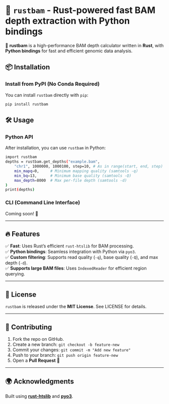# 🦀 `rustbam` - Rust-powered fast BAM depth extraction with Python bindings

🚀 **rustbam** is a high-performance BAM depth calculator written in **Rust**, with **Python bindings** for fast and efficient genomic data analysis.

## 📦 Installation  

### **Install from PyPI (No Conda Required)** 

You can install `rustbam` directly with `pip`:

```
pip install rustbam
```

## 🛠️ Usage

### **Python API**

After installation, you can use `rustbam` in Python:

```bash
import rustbam
depths = rustbam.get_depths("example.bam", 
    "chr1", 1000000, 1000100, step=10, # As in range(start, end, step)
    min_mapq=0,     # Minimum mapping quality (samtools -q)
    min_bq=13,      # Minimum base quality (samtools -Q)
    max_depth=8000  # Max per-file depth (samtools -d)
)
print(depths)
```

### **CLI (Command Line Interface)**

Coming soon! 🚀

---

## 🔥 Features

✅ **Fast**: Uses Rust’s efficient `rust-htslib` for BAM processing.  
✅ **Python bindings**: Seamless integration with Python via `pyo3`.  
✅ **Custom filtering**: Supports read quality (`-q`), base quality (`-Q`), and max depth (`-d`).  
✅ **Supports large BAM files**: Uses `IndexedReader` for efficient region querying.

---

## 📜 License

`rustbam` is released under the **MIT License**. See LICENSE for details.

---

## 🤝 Contributing

1. Fork the repo on GitHub.
2. Create a new branch: `git checkout -b feature-new`
3. Commit your changes: `git commit -m "Add new feature"`
4. Push to your branch: `git push origin feature-new`
5. Open a **Pull Request** 🎉

---

## 🌍 Acknowledgments

Built using **[rust-htslib](https://github.com/rust-bio/rust-htslib)** and **[pyo3](https://github.com/PyO3/pyo3)**.

